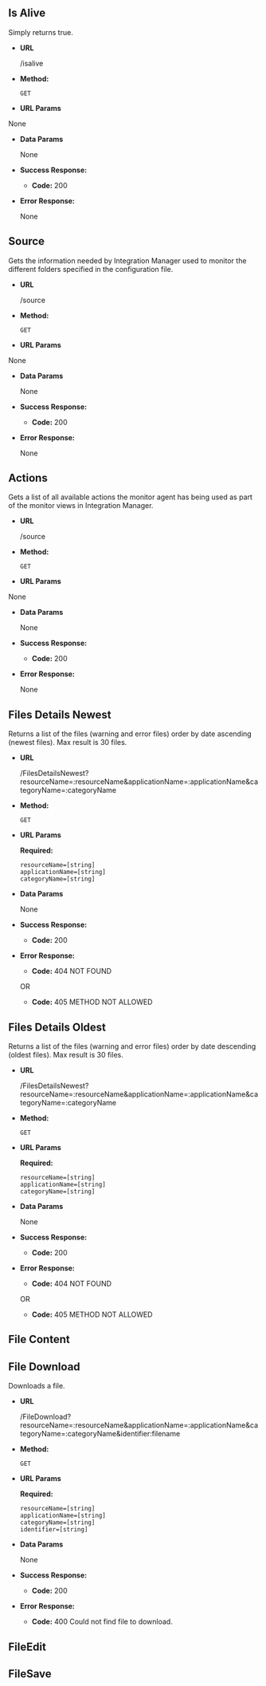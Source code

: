 **Is Alive**
----
  Simply returns true.

* **URL**

  /isalive

* **Method:**

  `GET`
  
*  **URL Params**

  None

* **Data Params**

  None

* **Success Response:**

  * **Code:** 200 
 
* **Error Response:**

  None
  

**Source**
----
  Gets the information needed by Integration Manager used to monitor the different folders specified in the configuration file.

* **URL**

  /source

* **Method:**

  `GET`
  
*  **URL Params**

  None

* **Data Params**

  None

* **Success Response:**

  * **Code:** 200 
 
* **Error Response:**

  None


**Actions**
----
  Gets a list of all available actions the monitor agent has being used as part of the monitor views in Integration Manager.

* **URL**

  /source

* **Method:**

  `GET`
  
*  **URL Params**

  None

* **Data Params**

  None

* **Success Response:**

  * **Code:** 200 
 
* **Error Response:**

  None


**Files Details Newest**
----
  Returns a list of the files (warning and error files) order by date ascending (newest files). Max result is 30 files.

* **URL**

  /FilesDetailsNewest?resourceName=:resourceName&applicationName=:applicationName&categoryName=:categoryName

* **Method:**

  `GET`
  
*  **URL Params**

   **Required:**
 
   `resourceName=[string]`<br />
   `applicationName=[string]`<br />
   `categoryName=[string]`

* **Data Params**

  None

* **Success Response:**

  * **Code:** 200 
 
* **Error Response:**

  * **Code:** 404 NOT FOUND

  OR

  * **Code:** 405 METHOD NOT ALLOWED


**Files Details Oldest**
----
  Returns a list of the files (warning and error files) order by date descending (oldest files). Max result is 30 files.

* **URL**

  /FilesDetailsNewest?resourceName=:resourceName&applicationName=:applicationName&categoryName=:categoryName

* **Method:**

  `GET`
  
*  **URL Params**

   **Required:**
 
   `resourceName=[string]`<br />
   `applicationName=[string]`<br />
   `categoryName=[string]`

* **Data Params**

  None

* **Success Response:**

  * **Code:** 200 
 
* **Error Response:**

  * **Code:** 404 NOT FOUND

  OR

  * **Code:** 405 METHOD NOT ALLOWED

**File Content**
----

**File Download**
----
  Downloads a file.

* **URL**

  /FileDownload?resourceName=:resourceName&applicationName=:applicationName&categoryName=:categoryName&identifier:filename

* **Method:**

  `GET`
  
*  **URL Params**

   **Required:**
 
   `resourceName=[string]`<br />
   `applicationName=[string]`<br />
   `categoryName=[string]`<br />
   `identifier=[string]`

* **Data Params**

  None

* **Success Response:**

  * **Code:** 200 
 
* **Error Response:**

  * **Code:** 400 Could not find file to download.

**FileEdit**
----

**FileSave**
----
